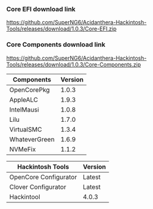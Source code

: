 
### Core EFI download link
https://github.com/SuperNG6/Acidanthera-Hackintosh-Tools/releases/download/1.0.3/Core-EFI.zip

### Core Components download link
https://github.com/SuperNG6/Acidanthera-Hackintosh-Tools/releases/download/1.0.3/Core-Components.zip

| Components    | Version               |
| ------------- | --------------------- |
| OpenCorePkg   | 1.0.3    | 
| AppleALC      | 1.9.3       |
| IntelMausi    | 1.0.8     |
| Lilu          | 1.7.0           |
| VirtualSMC    | 1.3.4     |
| WhateverGreen | 1.6.9  |
| NVMeFix       | 1.1.2        |

| Hackintosh Tools      | Version           |
| --------------------- | ----------------- |
| OpenCore Configurator | Latest            | 
| Clover Configurator   | Latest            |
| Hackintool            | 4.0.3 |


